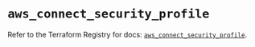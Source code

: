 # `aws_connect_security_profile`

Refer to the Terraform Registry for docs: [`aws_connect_security_profile`](https://registry.terraform.io/providers/hashicorp/aws/5.44.0/docs/resources/connect_security_profile).
